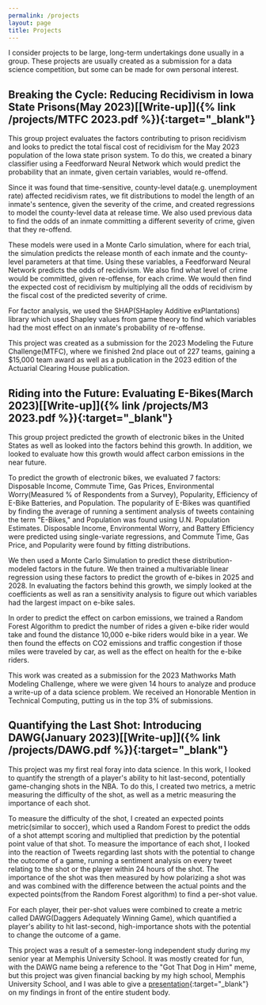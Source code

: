 ```yaml
---
permalink: /projects
layout: page
title: Projects
---
```

I consider projects to be large, long-term undertakings done usually in a group. These projects are usually created as a submission for a data science competition, but some can be made for own personal interest.

## Breaking the Cycle: Reducing Recidivism in Iowa State Prisons(May 2023)[[Write-up]]({% link /projects/MTFC 2023.pdf %}){:target="_blank"}

This group project evaluates the factors contributing to prison recidivism and looks to predict the total fiscal cost of recidivism for the May 2023 population of the Iowa state prison system. To do this, we created a binary classifier using a Feedforward Neural Network which would predict the probability that an inmate, given certain variables, would re-offend. 

Since it was found that time-sensitive, county-level data(e.g. unemployment rate) affected recidivism rates, we fit distributions to model the length of an inmate's sentence, given the severity of the crime, and created regressions to model the county-level data at release time. We also used previous data to find the odds of an inmate committing a different severity of crime, given that they re-offend.

These models were used in a Monte Carlo simulation, where for each trial, the simulation predicts the release month of each inmate and the county-level parameters at that time. Using these variables, a Feedforward Neural Network predicts the odds of recidivism. We also find what level of crime would be committed, given re-offense, for each crime. We would then find the expected cost of recidivism by multiplying all the odds of recidivism by the fiscal cost of the predicted severity of crime.

For factor analysis, we used the SHAP(SHapley Additive exPlantations) library which used Shapley values from game theory to find which variables had the most effect on an inmate's probability of re-offense.

This project was created as a submission for the 2023 Modeling the Future Challenge(MTFC), where we finished 2nd place out of 227 teams, gaining a $15,000 team award as well as a publication in the 2023 edition of the Actuarial Clearing House publication.

## Riding into the Future: Evaluating E-Bikes(March 2023)[[Write-up]]({% link /projects/M3 2023.pdf %}){:target="_blank"}

This group project predicted the growth of electronic bikes in the United States as well as looked into the factors behind this growth. In addition, we looked to evaluate how this growth would affect carbon emissions in the near future.

To predict the growth of electronic bikes, we evaluated 7 factors: Disposable Income, Commute Time, Gas Prices, Environmental Worry(Measured % of Respondents from a Survey), Popularity, Efficiency of E-Bike Batteries, and Population. The popularity of E-Bikes was quantified by finding the average of running a sentiment analysis of tweets containing the term "E-Bikes," and Population was found using U.N. Population Estimates. Disposable Income, Environmental Worry, and Battery Efficiency were predicted using single-variate regressions, and Commute Time, Gas Price, and Popularity were found by fitting distributions. 

We then used a Monte Carlo Simulation to predict these distribution-modeled factors in the future. We then trained a multivariable linear regression using these factors to predict the growth of e-bikes in 2025 and 2028. In evaluating the factors behind this growth, we simply looked at the coefficients as well as ran a sensitivity analysis to figure out which variables had the largest impact on e-bike sales.

In order to predict the effect on carbon emissions, we trained a Random Forest Algorithm to predict the number of rides a given e-bike rider would take and found the distance 10,000 e-bike riders would bike in a year. We then found the effects on CO2 emissions and traffic congestion if those miles were traveled by car, as well as the effect on health for the e-bike riders.

This work was created as a submission for the 2023 Mathworks Math Modeling Challenge, where we were given 14 hours to analyze and produce a write-up of a data science problem. We received an Honorable Mention in Technical Computing, putting us in the top 3% of submissions.

## Quantifying the Last Shot: Introducing DAWG(January 2023)[[Write-up]]({% link /projects/DAWG.pdf %}){:target="_blank"}
This project was my first real foray into data science. In this work, I looked to quantify the strength of a player's ability to hit last-second, potentially game-changing shots in the NBA. To do this, I created two metrics, a metric measuring the difficulty of the shot, as well as a metric measuring the importance of each shot.

To measure the difficulty of the shot, I created an expected points metric(similar to soccer), which used a Random Forest to predict the odds of a shot attempt scoring and multiplied that prediction by the potential point value of that shot. To measure the importance of each shot, I looked into the reaction of Tweets regarding last shots with the potential to change the outcome of a game, running a sentiment analysis on every tweet relating to the shot or the player within 24 hours of the shot. The importance of the shot was then measured by how polarizing a shot was and was combined with the difference between the actual points and the expected points(from the Random Forest algorithm) to find a per-shot value.

For each player, their per-shot values were combined to create a metric called DAWG(Daggers Adequately Winning Game), which quantified a player's ability to hit last-second, high-importance shots with the potential to change the outcome of a game. 

This project was a result of a semester-long independent study during my senior year at Memphis University School. It was mostly created for fun, with the DAWG name being a reference to the "Got That Dog in Him" meme, but this project was given financial backing by my high school, Memphis University School, and I was able to give a [presentation](https://www.musowls.org/news-detail?pk=1414630#){:target="_blank"} on my findings in front of the entire student body.

